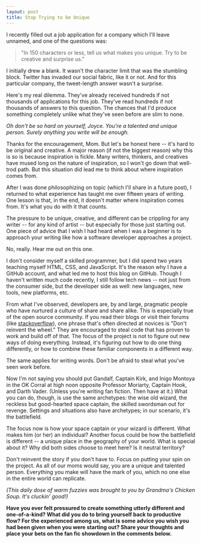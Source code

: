 ```yaml
---
layout: post
title: Stop Trying to be Unique
---
```


I recently filled out a job application for a company which I'll leave unnamed, and one of the questions was: 

> "In 150 characters or less, tell us what makes you unique. Try to be creative and surprise us."

I initially drew a blank. It wasn't the character limit that was the stumbling block. Twitter has invaded our social fabric, like it or not. And for this particular company, the tweet-length answer wasn't a surprise.

Here's my real dilemma. They've already received hundreds if not thousands of applications for this job. They've read hundreds if not thousands of answers to this question. The chances that I'd produce something completely unlike what they've seen before are slim to none.

*Oh don't be so hard on yourself, Joyce. You're a talented and unique person. Surely anything you write will be enough.*

Thanks for the encouragement, Mom. But let's be honest here -- it's hard to be original and creative. A major reason (if not the biggest reason) why this is so is because inspiration is fickle. Many writers, thinkers, and creatives have mused long on the nature of inspiration, so I won't go down that well-trod path. But this situation did lead me to think about where inspiration comes from.

After I was done philosophizing on topic (which I'll share in a future post), I returned to what experience has taught me over fifteen years of writing. One lesson is that, in the end, it doesn't matter where inspiration comes from. It's what you do with it that counts.

The pressure to be unique, creative, and different can be crippling for any writer -- for any kind of artist -- but especially for those just starting out. One piece of advice that I wish I had heard when I was a beginner is to approach your writing like how a software developer approaches a project.

No, really. Hear me out on this one.

I don't consider myself a skilled programmer, but I did spend two years teaching myself HTML, CSS, and JavaScript. It's the reason why I have a GitHub account, and what led me to host this blog on GitHub. Though I haven't written much code recently, I still follow tech news -- not just from the consumer side, but the developer side as well: new languages, new tools, new platforms, etc.

From what I've observed, developers are, by and large, pragmatic people who have nurtured a culture of share and share alike. This is especially true of the open source community. If you read their blogs or visit their forums (like [stackoverflow](http://stackoverflow.com/)), one phrase that's often directed at novices is "Don't reinvent the wheel." They are encouraged to steal code that has proven to work and build off of that. The focus of the project is not to figure out new ways of doing everything. Instead, it's figuring out how to do one thing differently, or how to combine these familiar components in a different way.

The same applies for writing words. Don't be afraid to steal what you've seen work before.

Now I'm not saying you should put Gandalf, Captain Kirk, and Inigo Montoya in the OK Corral at high noon opposite Professor Moriarty, Captain Hook, and Darth Vader. (Unless you're writing fan fiction. Then have at it.) What you can do, though, is use the same archetypes: the wise old wizard, the reckless but good-hearted space captain, the skilled swordsman out for revenge. Settings and situations also have archetypes; in our scenario, it's the battlefield.

The focus now is how your space captain or your wizard is different. What makes him (or her) an individual? Another focus could be how the battlefield is different -- a unique place in the geography of your world. What is special about it? Why did both sides choose to meet here? Is it neutral territory?

Don't reinvent the story if you don't have to. Focus on putting your spin on the project. As all of our moms would say, you are a unique and talented person. Everything you make will have the mark of you, which no one else in the entire world can replicate.

*(This daily dose of warm fuzzies was brought to you by Grandma's Chicken Soup. It's cluckin' good!)*

**Have you ever felt pressured to create something utterly different and one-of-a-kind? What did you do to bring yourself back to productive flow? For the experienced among us, what is some advice you wish you had been given when you were starting out? Share your thoughts and place your bets on the fan fic showdown in the comments below.**